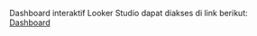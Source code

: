 Dashboard interaktif Looker Studio dapat diakses di link berikut:  
[Dashboard](https://lookerstudio.google.com/reporting/74696fb0-0408-40f7-8e58-0957765f7134)
